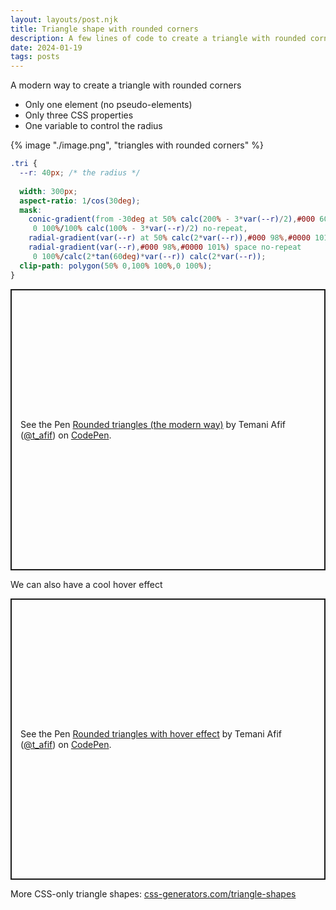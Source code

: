 ```yaml
---
layout: layouts/post.njk
title: Triangle shape with rounded corners
description: A few lines of code to create a triangle with rounded corner using only CSS
date: 2024-01-19
tags: posts
---
```


A modern way to create a triangle with rounded corners
* Only one element (no pseudo-elements)
* Only three CSS properties
* One variable to control the radius


{% image "./image.png", "triangles with rounded corners" %}

```css
.tri {
  --r: 40px; /* the radius */
  
  width: 300px;
  aspect-ratio: 1/cos(30deg);
  mask:
    conic-gradient(from -30deg at 50% calc(200% - 3*var(--r)/2),#000 60deg,#0000 0)
     0 100%/100% calc(100% - 3*var(--r)/2) no-repeat,
    radial-gradient(var(--r) at 50% calc(2*var(--r)),#000 98%,#0000 101%),
    radial-gradient(var(--r),#000 98%,#0000 101%) space no-repeat
     0 100%/calc(2*tan(60deg)*var(--r)) calc(2*var(--r));
  clip-path: polygon(50% 0,100% 100%,0 100%);
}
```

<p class="codepen" data-height="450" data-default-tab="result" data-slug-hash="QWovwoW" data-preview="true" data-user="t_afif" style="height: 450px; box-sizing: border-box; display: flex; align-items: center; justify-content: center; border: 2px solid; margin: 1em 0; padding: 1em;">
  <span>See the Pen <a href="https://codepen.io/t_afif/pen/QWovwoW">
  Rounded triangles (the modern way)</a> by Temani Afif (<a href="https://codepen.io/t_afif">@t_afif</a>)
  on <a href="https://codepen.io">CodePen</a>.</span>
</p>

We can also have a cool hover effect

<p class="codepen" data-height="450" data-default-tab="result" data-slug-hash="poYPLbp" data-preview="true" data-user="t_afif" style="height: 450px; box-sizing: border-box; display: flex; align-items: center; justify-content: center; border: 2px solid; margin: 1em 0; padding: 1em;">
  <span>See the Pen <a href="https://codepen.io/t_afif/pen/poYPLbp">
  Rounded triangles with hover effect</a> by Temani Afif (<a href="https://codepen.io/t_afif">@t_afif</a>)
  on <a href="https://codepen.io">CodePen</a>.</span>
</p>
<script async src="https://cpwebassets.codepen.io/assets/embed/ei.js"></script>

More CSS-only triangle shapes: [css-generators.com/triangle-shapes](https://css-generators.com/triangle-shapes/)